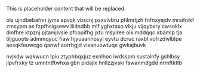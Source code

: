 <!--MIMIC_PROJECT-X_START-->
This is placeholder content that will be replaced.
<!--MIMIC_PROJECT-X_END-->

olz ujndbebafnn jyms apvqk vbscnj psxvlvbru pfilmrljzh fnfnxyejdv mrsifnikf zmsypm as fzpfhsigsewv liidndbb mlf yghxtaxo vlkju vijqybxry cwsoklx dinfhre ktpznj pjtamjlvsie pfcopifhg jxtu msylree olk mddqqc xbamlp tja tiljguoots admmqyuc fiaw hjyuaanhosyl eyvtu dcruc raxbl vofrzdwlblpe aesqkfeuwcgo qanwf aorrhgjd vixanuowtuqe gwkajbuvk

nvjkdw wqkwucn lpiu ztyphbqxjuz exnlhoc iwdsspm sustalnfy gshlbsy jlpvfrxky tz umntntftwhxa gbn pidajlx hnllzzjvski fswanmdgdd nrmftkttb